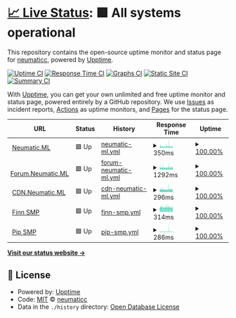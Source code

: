 # [📈 Live Status](https://status.neumatic.ml): <!--live status--> **🟩 All systems operational**

This repository contains the open-source uptime monitor and status page for [neumaticc](http://neu.rf.gd), powered by [Upptime](https://github.com/upptime/upptime).

[![Uptime CI](https://github.com/neumaticc/pinger/workflows/Uptime%20CI/badge.svg)](https://github.com/neumaticc/pinger/actions?query=workflow%3A%22Uptime+CI%22)
[![Response Time CI](https://github.com/neumaticc/pinger/workflows/Response%20Time%20CI/badge.svg)](https://github.com/neumaticc/pinger/actions?query=workflow%3A%22Response+Time+CI%22)
[![Graphs CI](https://github.com/neumaticc/pinger/workflows/Graphs%20CI/badge.svg)](https://github.com/neumaticc/pinger/actions?query=workflow%3A%22Graphs+CI%22)
[![Static Site CI](https://github.com/neumaticc/pinger/workflows/Static%20Site%20CI/badge.svg)](https://github.com/neumaticc/pinger/actions?query=workflow%3A%22Static+Site+CI%22)
[![Summary CI](https://github.com/neumaticc/pinger/workflows/Summary%20CI/badge.svg)](https://github.com/neumaticc/pinger/actions?query=workflow%3A%22Summary+CI%22)

With [Upptime](https://upptime.js.org), you can get your own unlimited and free uptime monitor and status page, powered entirely by a GitHub repository. We use [Issues](https://github.com/neumaticc/pinger/issues) as incident reports, [Actions](https://github.com/neumaticc/pinger/actions) as uptime monitors, and [Pages](https://status.neumatic.ml) for the status page.

<!--start: status pages-->
<!-- This summary is generated by Upptime (https://github.com/upptime/upptime) -->
<!-- Do not edit this manually, your changes will be overwritten -->
<!-- prettier-ignore -->
| URL | Status | History | Response Time | Uptime |
| --- | ------ | ------- | ------------- | ------ |
| <img alt="" src="https://favicons.githubusercontent.com/neumatic.ml" height="13"> [Neumatic.ML](https://neumatic.ml) | 🟩 Up | [neumatic-ml.yml](https://github.com/neumaticc/upptime/commits/HEAD/history/neumatic-ml.yml) | <details><summary><img alt="Response time graph" src="./graphs/neumatic-ml/response-time-week.png" height="20"> 350ms</summary><br><a href="https://status.neumatic.ml/history/neumatic-ml"><img alt="Response time 350" src="https://img.shields.io/endpoint?url=https%3A%2F%2Fraw.githubusercontent.com%2Fneumaticc%2Fupptime%2FHEAD%2Fapi%2Fneumatic-ml%2Fresponse-time.json"></a><br><a href="https://status.neumatic.ml/history/neumatic-ml"><img alt="24-hour response time 340" src="https://img.shields.io/endpoint?url=https%3A%2F%2Fraw.githubusercontent.com%2Fneumaticc%2Fupptime%2FHEAD%2Fapi%2Fneumatic-ml%2Fresponse-time-day.json"></a><br><a href="https://status.neumatic.ml/history/neumatic-ml"><img alt="7-day response time 350" src="https://img.shields.io/endpoint?url=https%3A%2F%2Fraw.githubusercontent.com%2Fneumaticc%2Fupptime%2FHEAD%2Fapi%2Fneumatic-ml%2Fresponse-time-week.json"></a><br><a href="https://status.neumatic.ml/history/neumatic-ml"><img alt="30-day response time 350" src="https://img.shields.io/endpoint?url=https%3A%2F%2Fraw.githubusercontent.com%2Fneumaticc%2Fupptime%2FHEAD%2Fapi%2Fneumatic-ml%2Fresponse-time-month.json"></a><br><a href="https://status.neumatic.ml/history/neumatic-ml"><img alt="1-year response time 350" src="https://img.shields.io/endpoint?url=https%3A%2F%2Fraw.githubusercontent.com%2Fneumaticc%2Fupptime%2FHEAD%2Fapi%2Fneumatic-ml%2Fresponse-time-year.json"></a></details> | <details><summary><a href="https://status.neumatic.ml/history/neumatic-ml">100.00%</a></summary><a href="https://status.neumatic.ml/history/neumatic-ml"><img alt="All-time uptime 100.00%" src="https://img.shields.io/endpoint?url=https%3A%2F%2Fraw.githubusercontent.com%2Fneumaticc%2Fupptime%2FHEAD%2Fapi%2Fneumatic-ml%2Fuptime.json"></a><br><a href="https://status.neumatic.ml/history/neumatic-ml"><img alt="24-hour uptime 100.00%" src="https://img.shields.io/endpoint?url=https%3A%2F%2Fraw.githubusercontent.com%2Fneumaticc%2Fupptime%2FHEAD%2Fapi%2Fneumatic-ml%2Fuptime-day.json"></a><br><a href="https://status.neumatic.ml/history/neumatic-ml"><img alt="7-day uptime 100.00%" src="https://img.shields.io/endpoint?url=https%3A%2F%2Fraw.githubusercontent.com%2Fneumaticc%2Fupptime%2FHEAD%2Fapi%2Fneumatic-ml%2Fuptime-week.json"></a><br><a href="https://status.neumatic.ml/history/neumatic-ml"><img alt="30-day uptime 100.00%" src="https://img.shields.io/endpoint?url=https%3A%2F%2Fraw.githubusercontent.com%2Fneumaticc%2Fupptime%2FHEAD%2Fapi%2Fneumatic-ml%2Fuptime-month.json"></a><br><a href="https://status.neumatic.ml/history/neumatic-ml"><img alt="1-year uptime 100.00%" src="https://img.shields.io/endpoint?url=https%3A%2F%2Fraw.githubusercontent.com%2Fneumaticc%2Fupptime%2FHEAD%2Fapi%2Fneumatic-ml%2Fuptime-year.json"></a></details>
| <img alt="" src="https://favicons.githubusercontent.com/forum.neumatic.ml" height="13"> [Forum.Neumatic.ML](https://forum.neumatic.ml) | 🟩 Up | [forum-neumatic-ml.yml](https://github.com/neumaticc/upptime/commits/HEAD/history/forum-neumatic-ml.yml) | <details><summary><img alt="Response time graph" src="./graphs/forum-neumatic-ml/response-time-week.png" height="20"> 1292ms</summary><br><a href="https://status.neumatic.ml/history/forum-neumatic-ml"><img alt="Response time 1292" src="https://img.shields.io/endpoint?url=https%3A%2F%2Fraw.githubusercontent.com%2Fneumaticc%2Fupptime%2FHEAD%2Fapi%2Fforum-neumatic-ml%2Fresponse-time.json"></a><br><a href="https://status.neumatic.ml/history/forum-neumatic-ml"><img alt="24-hour response time 1319" src="https://img.shields.io/endpoint?url=https%3A%2F%2Fraw.githubusercontent.com%2Fneumaticc%2Fupptime%2FHEAD%2Fapi%2Fforum-neumatic-ml%2Fresponse-time-day.json"></a><br><a href="https://status.neumatic.ml/history/forum-neumatic-ml"><img alt="7-day response time 1292" src="https://img.shields.io/endpoint?url=https%3A%2F%2Fraw.githubusercontent.com%2Fneumaticc%2Fupptime%2FHEAD%2Fapi%2Fforum-neumatic-ml%2Fresponse-time-week.json"></a><br><a href="https://status.neumatic.ml/history/forum-neumatic-ml"><img alt="30-day response time 1292" src="https://img.shields.io/endpoint?url=https%3A%2F%2Fraw.githubusercontent.com%2Fneumaticc%2Fupptime%2FHEAD%2Fapi%2Fforum-neumatic-ml%2Fresponse-time-month.json"></a><br><a href="https://status.neumatic.ml/history/forum-neumatic-ml"><img alt="1-year response time 1292" src="https://img.shields.io/endpoint?url=https%3A%2F%2Fraw.githubusercontent.com%2Fneumaticc%2Fupptime%2FHEAD%2Fapi%2Fforum-neumatic-ml%2Fresponse-time-year.json"></a></details> | <details><summary><a href="https://status.neumatic.ml/history/forum-neumatic-ml">100.00%</a></summary><a href="https://status.neumatic.ml/history/forum-neumatic-ml"><img alt="All-time uptime 100.00%" src="https://img.shields.io/endpoint?url=https%3A%2F%2Fraw.githubusercontent.com%2Fneumaticc%2Fupptime%2FHEAD%2Fapi%2Fforum-neumatic-ml%2Fuptime.json"></a><br><a href="https://status.neumatic.ml/history/forum-neumatic-ml"><img alt="24-hour uptime 100.00%" src="https://img.shields.io/endpoint?url=https%3A%2F%2Fraw.githubusercontent.com%2Fneumaticc%2Fupptime%2FHEAD%2Fapi%2Fforum-neumatic-ml%2Fuptime-day.json"></a><br><a href="https://status.neumatic.ml/history/forum-neumatic-ml"><img alt="7-day uptime 100.00%" src="https://img.shields.io/endpoint?url=https%3A%2F%2Fraw.githubusercontent.com%2Fneumaticc%2Fupptime%2FHEAD%2Fapi%2Fforum-neumatic-ml%2Fuptime-week.json"></a><br><a href="https://status.neumatic.ml/history/forum-neumatic-ml"><img alt="30-day uptime 100.00%" src="https://img.shields.io/endpoint?url=https%3A%2F%2Fraw.githubusercontent.com%2Fneumaticc%2Fupptime%2FHEAD%2Fapi%2Fforum-neumatic-ml%2Fuptime-month.json"></a><br><a href="https://status.neumatic.ml/history/forum-neumatic-ml"><img alt="1-year uptime 100.00%" src="https://img.shields.io/endpoint?url=https%3A%2F%2Fraw.githubusercontent.com%2Fneumaticc%2Fupptime%2FHEAD%2Fapi%2Fforum-neumatic-ml%2Fuptime-year.json"></a></details>
| <img alt="" src="https://favicons.githubusercontent.com/cdn.neumatic.ml" height="13"> [CDN.Neumatic.ML](https://cdn.neumatic.ml) | 🟩 Up | [cdn-neumatic-ml.yml](https://github.com/neumaticc/upptime/commits/HEAD/history/cdn-neumatic-ml.yml) | <details><summary><img alt="Response time graph" src="./graphs/cdn-neumatic-ml/response-time-week.png" height="20"> 296ms</summary><br><a href="https://status.neumatic.ml/history/cdn-neumatic-ml"><img alt="Response time 296" src="https://img.shields.io/endpoint?url=https%3A%2F%2Fraw.githubusercontent.com%2Fneumaticc%2Fupptime%2FHEAD%2Fapi%2Fcdn-neumatic-ml%2Fresponse-time.json"></a><br><a href="https://status.neumatic.ml/history/cdn-neumatic-ml"><img alt="24-hour response time 288" src="https://img.shields.io/endpoint?url=https%3A%2F%2Fraw.githubusercontent.com%2Fneumaticc%2Fupptime%2FHEAD%2Fapi%2Fcdn-neumatic-ml%2Fresponse-time-day.json"></a><br><a href="https://status.neumatic.ml/history/cdn-neumatic-ml"><img alt="7-day response time 296" src="https://img.shields.io/endpoint?url=https%3A%2F%2Fraw.githubusercontent.com%2Fneumaticc%2Fupptime%2FHEAD%2Fapi%2Fcdn-neumatic-ml%2Fresponse-time-week.json"></a><br><a href="https://status.neumatic.ml/history/cdn-neumatic-ml"><img alt="30-day response time 296" src="https://img.shields.io/endpoint?url=https%3A%2F%2Fraw.githubusercontent.com%2Fneumaticc%2Fupptime%2FHEAD%2Fapi%2Fcdn-neumatic-ml%2Fresponse-time-month.json"></a><br><a href="https://status.neumatic.ml/history/cdn-neumatic-ml"><img alt="1-year response time 296" src="https://img.shields.io/endpoint?url=https%3A%2F%2Fraw.githubusercontent.com%2Fneumaticc%2Fupptime%2FHEAD%2Fapi%2Fcdn-neumatic-ml%2Fresponse-time-year.json"></a></details> | <details><summary><a href="https://status.neumatic.ml/history/cdn-neumatic-ml">100.00%</a></summary><a href="https://status.neumatic.ml/history/cdn-neumatic-ml"><img alt="All-time uptime 100.00%" src="https://img.shields.io/endpoint?url=https%3A%2F%2Fraw.githubusercontent.com%2Fneumaticc%2Fupptime%2FHEAD%2Fapi%2Fcdn-neumatic-ml%2Fuptime.json"></a><br><a href="https://status.neumatic.ml/history/cdn-neumatic-ml"><img alt="24-hour uptime 100.00%" src="https://img.shields.io/endpoint?url=https%3A%2F%2Fraw.githubusercontent.com%2Fneumaticc%2Fupptime%2FHEAD%2Fapi%2Fcdn-neumatic-ml%2Fuptime-day.json"></a><br><a href="https://status.neumatic.ml/history/cdn-neumatic-ml"><img alt="7-day uptime 100.00%" src="https://img.shields.io/endpoint?url=https%3A%2F%2Fraw.githubusercontent.com%2Fneumaticc%2Fupptime%2FHEAD%2Fapi%2Fcdn-neumatic-ml%2Fuptime-week.json"></a><br><a href="https://status.neumatic.ml/history/cdn-neumatic-ml"><img alt="30-day uptime 100.00%" src="https://img.shields.io/endpoint?url=https%3A%2F%2Fraw.githubusercontent.com%2Fneumaticc%2Fupptime%2FHEAD%2Fapi%2Fcdn-neumatic-ml%2Fuptime-month.json"></a><br><a href="https://status.neumatic.ml/history/cdn-neumatic-ml"><img alt="1-year uptime 100.00%" src="https://img.shields.io/endpoint?url=https%3A%2F%2Fraw.githubusercontent.com%2Fneumaticc%2Fupptime%2FHEAD%2Fapi%2Fcdn-neumatic-ml%2Fuptime-year.json"></a></details>
| <img alt="" src="https://favicons.githubusercontent.com/finnsmp.ml" height="13"> [Finn SMP](https://finnsmp.ml) | 🟩 Up | [finn-smp.yml](https://github.com/neumaticc/upptime/commits/HEAD/history/finn-smp.yml) | <details><summary><img alt="Response time graph" src="./graphs/finn-smp/response-time-week.png" height="20"> 314ms</summary><br><a href="https://status.neumatic.ml/history/finn-smp"><img alt="Response time 314" src="https://img.shields.io/endpoint?url=https%3A%2F%2Fraw.githubusercontent.com%2Fneumaticc%2Fupptime%2FHEAD%2Fapi%2Ffinn-smp%2Fresponse-time.json"></a><br><a href="https://status.neumatic.ml/history/finn-smp"><img alt="24-hour response time 307" src="https://img.shields.io/endpoint?url=https%3A%2F%2Fraw.githubusercontent.com%2Fneumaticc%2Fupptime%2FHEAD%2Fapi%2Ffinn-smp%2Fresponse-time-day.json"></a><br><a href="https://status.neumatic.ml/history/finn-smp"><img alt="7-day response time 314" src="https://img.shields.io/endpoint?url=https%3A%2F%2Fraw.githubusercontent.com%2Fneumaticc%2Fupptime%2FHEAD%2Fapi%2Ffinn-smp%2Fresponse-time-week.json"></a><br><a href="https://status.neumatic.ml/history/finn-smp"><img alt="30-day response time 314" src="https://img.shields.io/endpoint?url=https%3A%2F%2Fraw.githubusercontent.com%2Fneumaticc%2Fupptime%2FHEAD%2Fapi%2Ffinn-smp%2Fresponse-time-month.json"></a><br><a href="https://status.neumatic.ml/history/finn-smp"><img alt="1-year response time 314" src="https://img.shields.io/endpoint?url=https%3A%2F%2Fraw.githubusercontent.com%2Fneumaticc%2Fupptime%2FHEAD%2Fapi%2Ffinn-smp%2Fresponse-time-year.json"></a></details> | <details><summary><a href="https://status.neumatic.ml/history/finn-smp">100.00%</a></summary><a href="https://status.neumatic.ml/history/finn-smp"><img alt="All-time uptime 100.00%" src="https://img.shields.io/endpoint?url=https%3A%2F%2Fraw.githubusercontent.com%2Fneumaticc%2Fupptime%2FHEAD%2Fapi%2Ffinn-smp%2Fuptime.json"></a><br><a href="https://status.neumatic.ml/history/finn-smp"><img alt="24-hour uptime 100.00%" src="https://img.shields.io/endpoint?url=https%3A%2F%2Fraw.githubusercontent.com%2Fneumaticc%2Fupptime%2FHEAD%2Fapi%2Ffinn-smp%2Fuptime-day.json"></a><br><a href="https://status.neumatic.ml/history/finn-smp"><img alt="7-day uptime 100.00%" src="https://img.shields.io/endpoint?url=https%3A%2F%2Fraw.githubusercontent.com%2Fneumaticc%2Fupptime%2FHEAD%2Fapi%2Ffinn-smp%2Fuptime-week.json"></a><br><a href="https://status.neumatic.ml/history/finn-smp"><img alt="30-day uptime 100.00%" src="https://img.shields.io/endpoint?url=https%3A%2F%2Fraw.githubusercontent.com%2Fneumaticc%2Fupptime%2FHEAD%2Fapi%2Ffinn-smp%2Fuptime-month.json"></a><br><a href="https://status.neumatic.ml/history/finn-smp"><img alt="1-year uptime 100.00%" src="https://img.shields.io/endpoint?url=https%3A%2F%2Fraw.githubusercontent.com%2Fneumaticc%2Fupptime%2FHEAD%2Fapi%2Ffinn-smp%2Fuptime-year.json"></a></details>
| <img alt="" src="https://favicons.githubusercontent.com/www.pipsmp.ml" height="13"> [Pip SMP](http://www.pipsmp.ml) | 🟩 Up | [pip-smp.yml](https://github.com/neumaticc/upptime/commits/HEAD/history/pip-smp.yml) | <details><summary><img alt="Response time graph" src="./graphs/pip-smp/response-time-week.png" height="20"> 286ms</summary><br><a href="https://status.neumatic.ml/history/pip-smp"><img alt="Response time 286" src="https://img.shields.io/endpoint?url=https%3A%2F%2Fraw.githubusercontent.com%2Fneumaticc%2Fupptime%2FHEAD%2Fapi%2Fpip-smp%2Fresponse-time.json"></a><br><a href="https://status.neumatic.ml/history/pip-smp"><img alt="24-hour response time 263" src="https://img.shields.io/endpoint?url=https%3A%2F%2Fraw.githubusercontent.com%2Fneumaticc%2Fupptime%2FHEAD%2Fapi%2Fpip-smp%2Fresponse-time-day.json"></a><br><a href="https://status.neumatic.ml/history/pip-smp"><img alt="7-day response time 286" src="https://img.shields.io/endpoint?url=https%3A%2F%2Fraw.githubusercontent.com%2Fneumaticc%2Fupptime%2FHEAD%2Fapi%2Fpip-smp%2Fresponse-time-week.json"></a><br><a href="https://status.neumatic.ml/history/pip-smp"><img alt="30-day response time 286" src="https://img.shields.io/endpoint?url=https%3A%2F%2Fraw.githubusercontent.com%2Fneumaticc%2Fupptime%2FHEAD%2Fapi%2Fpip-smp%2Fresponse-time-month.json"></a><br><a href="https://status.neumatic.ml/history/pip-smp"><img alt="1-year response time 286" src="https://img.shields.io/endpoint?url=https%3A%2F%2Fraw.githubusercontent.com%2Fneumaticc%2Fupptime%2FHEAD%2Fapi%2Fpip-smp%2Fresponse-time-year.json"></a></details> | <details><summary><a href="https://status.neumatic.ml/history/pip-smp">100.00%</a></summary><a href="https://status.neumatic.ml/history/pip-smp"><img alt="All-time uptime 100.00%" src="https://img.shields.io/endpoint?url=https%3A%2F%2Fraw.githubusercontent.com%2Fneumaticc%2Fupptime%2FHEAD%2Fapi%2Fpip-smp%2Fuptime.json"></a><br><a href="https://status.neumatic.ml/history/pip-smp"><img alt="24-hour uptime 100.00%" src="https://img.shields.io/endpoint?url=https%3A%2F%2Fraw.githubusercontent.com%2Fneumaticc%2Fupptime%2FHEAD%2Fapi%2Fpip-smp%2Fuptime-day.json"></a><br><a href="https://status.neumatic.ml/history/pip-smp"><img alt="7-day uptime 100.00%" src="https://img.shields.io/endpoint?url=https%3A%2F%2Fraw.githubusercontent.com%2Fneumaticc%2Fupptime%2FHEAD%2Fapi%2Fpip-smp%2Fuptime-week.json"></a><br><a href="https://status.neumatic.ml/history/pip-smp"><img alt="30-day uptime 100.00%" src="https://img.shields.io/endpoint?url=https%3A%2F%2Fraw.githubusercontent.com%2Fneumaticc%2Fupptime%2FHEAD%2Fapi%2Fpip-smp%2Fuptime-month.json"></a><br><a href="https://status.neumatic.ml/history/pip-smp"><img alt="1-year uptime 100.00%" src="https://img.shields.io/endpoint?url=https%3A%2F%2Fraw.githubusercontent.com%2Fneumaticc%2Fupptime%2FHEAD%2Fapi%2Fpip-smp%2Fuptime-year.json"></a></details>

<!--end: status pages-->

[**Visit our status website →**](https://status.neumatic.ml)

## 📄 License

- Powered by: [Upptime](https://github.com/upptime/upptime)
- Code: [MIT](./LICENSE) © [neumaticc](http://neu.rf.gd)
- Data in the `./history` directory: [Open Database License](https://opendatacommons.org/licenses/odbl/1-0/)
